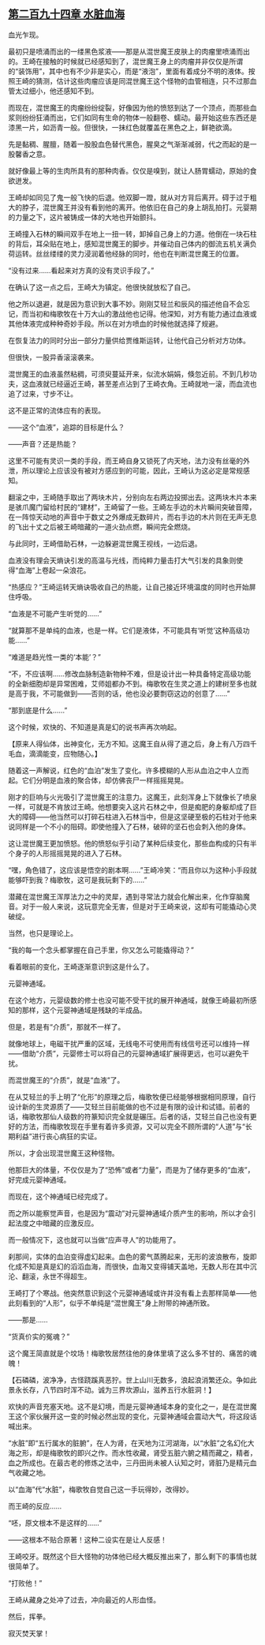 ## [第二百九十四章 水脏血海](https://www.xxbiquge.com/11_11207/9182078.html)


  血光乍现。

  最初只是喷涌而出的一缕黑色浆液——那是从混世魔王皮肤上的肉瘤里喷涌而出的。王崎在接触的时候就已经感知到了，混世魔王身上的肉瘤并非仅仅是所谓的“装饰用”，其中也有不少非是实心，而是“液泡”，里面有着成分不明的液体。按照王崎的猜测，估计这些肉瘤应该是同混世魔王这个怪物的血管相连，只不过那血管太过细小，他还感知不到。

  而现在，混世魔王的肉瘤纷纷绽裂，好像因为他的愤怒到达了一个顶点，而那些血浆则纷纷狂涌而出，它们如同有生命的物体一般翻卷、蠕动。最开始这些东西还是漆黑一片，如沥青一般。但很快，一抹红色就覆盖在黑色之上，鲜艳欲滴。

  先是黏稠、腥膻，随着一股股血色替代黑色，腥臭之气渐渐减弱，代之而起的是一股馨香之意。

  就好像最上等的生肉所具有的那种肉香。仅仅是嗅到，就让人肠胃蠕动，原始的食欲迸发。

  王崎却如同见了鬼一般飞快的后退。他双脚一蹬，就从对方背后离开。碍于过于粗大的脖子，混世魔王并没有看到他的离开。他依旧在自己的身上胡乱拍打。元婴期的力量之下，这片被铸成一体的大地也开始颤抖。

  王崎撞入石林的瞬间双手在地上一扭一转，卸掉自己身上的力道。他倒在一块石柱的背后，耳朵贴在地上，感知混世魔王的脚步。并催动自己体内的御流五机关满负荷运转。丝丝缕缕的灵力浸润着他经脉的同时，他也在判断混世魔王的位置。

  “没有过来……看起来对方真的没有灵识手段了。”

  在确认了这一点之后，王崎大为镇定。他很快就放松了自己。

  他之所以退避，就是因为意识到大事不妙。刚刚艾轻兰和辰风的描述他自不会忘记，而当初和梅歌牧在十万大山的激战他也记得。他深知，对方有能力通过血液或其他体液完成种种奇妙手段。所以在对方喷血的时候他就选择了规避。

  在恢复法力的同时分出一部分力量供给贾维斯运转，让他代自己分析对方功体。

  但很快，一股异香滚滚袭来。

  混世魔王的血液虽然粘稠，可须臾蔓延开来，似流水娟娟，倏忽近前。不到几秒功夫，这血液就已经逼近王崎，甚至差点沾到了王崎衣角。王崎就地一滚，而血流也追了过来，寸步不让。

  这不是正常的流体应有的表现。

  ——这个“血液”，追踪的目标是什么？

  ——声音？还是热能？

  这里不可能有灵识一类的手段，而王崎自身又锁死了内天地，法力没有丝毫的外泄，所以理论上应该没有被对方感应到的可能，因此，王崎认为这必定是常规感知。

  翻滚之中，王崎随手取出了两块木片，分别向左右两边投掷出去。这两块木片本来是骇爪魔门留给村民的“建材”，王崎留了一些。王崎左手边的木片瞬间突破音障，在一阵惊天动地的声音中于数丈之外爆成无数碎片，而右手边的木片则在无声无息的飞出十丈之后被王崎暗藏的一道火劲点燃，瞬间完全燃烧。

  与此同时，王崎借助石林，一边躲避混世魔王视线，一边后退。

  血液没有理会天熵诀引发的高温与光线，而纯粹力量击打大气引发的具象则使得“血海”上卷起一朵浪花。

  “热感应？”王崎运转天熵诀吸收自己的热能，让自己接近环境温度的同时也开始屏住呼吸。

  “血液是不可能产生听觉的……”

  “就算那不是单纯的血液，也是一样。它们是液体，不可能具有‘听觉’这种高级功能……”

  “难道是趋光性一类的‘本能’？”

  “不，不应该啊……修改血脉制造新物种不难，但是设计出一种具备特定高级功能的全新细胞却是异常困难，艾师姐都办不到。梅歌牧在生灵之道上的建树至多也就是高于我，不可能做到——否则的话，他也没必要剽窃这边的创意了……”

  “那到底是什么……”

  这个时候，欢快的、不知道是真是幻的说书声再次响起。

  【原来人得仙体，出神变化，无方不知。这魔王自从得了道之后，身上有八万四千毛血，滴滴能变，应物随心。】

  随着这一声解说，红色的“血泊”发生了变化。许多模糊的人形从血泊之中人立而起。它们分明是血液的聚合体，却仿佛丧尸一样摇摇晃晃。

  刚才的巨响与火光吸引了混世魔王的注意力。这魔王，此刻浑身上下就像长了喷泉一样，可就是不肯放过王崎。他想要突入这片石林之中，但是痴肥的身躯却成了巨大的障碍——他当然可以打碎石柱进入石林当中，但是这坚硬至极的石柱对于他来说同样是一个不小的阻碍。即使他撞入了石林，破碎的坚石也会刺入他的身体。

  这让混世魔王更加愤怒。他的愤怒似乎引动了某种后续变化，那些血构成的只有半个身子的人形摇摇晃晃的进入了石林。

  “嘿，角色错了，这应该是悟空的剧本啊……”王崎冷笑：“而且你以为这种小手段就能够吓到我？梅歌牧，这可是我玩剩下的……”

  潜藏在混世魔王浑厚法力之中的灵犀，遇到寻常法力就会化解出来，化作穿脑魔音。对于一般人来说，这玩意完全无害，但是对于王崎来说，这却有可能撬动心灵破绽。

  当然，也只是理论上。

  “我的每一个念头都掌握在自己手里，你又怎么可能撬得动？”

  看着眼前的变化，王崎逐渐意识到这是什么了。

  元婴神通域。

  在这个地方，元婴级数的修士也没可能不受干扰的展开神通域，就像王崎最初所感知的那样，这个元婴神通域是残缺的半成品。

  但是，若是有“介质”，那就不一样了。

  就像地球上，电磁干扰严重的区域，无线电不可使用而有线信号还可以维持一样——借助“介质”，元婴修士可以将自己的元婴神通域扩展得更远，也可以避免干扰。

  而混世魔王的“介质”，就是“血液”了。

  在从艾轻兰的手上明了“化形”的原理之后，梅歌牧便已经能够根据相同原理，自行设计新的生灵源质了——艾轻兰目前能做的也不过是有限的设计和试错。前者的话，梅歌牧那仙人级数的符篆知识完全就是碾压。后者的话，艾轻兰自己也没有更好的方法，而梅歌牧现在手里有着许多资源，又可以完全不顾所谓的“人道”与“长期利益”进行丧心病狂的实证。

  所以，才会出现混世魔王这种怪物。

  他那巨大的体量，不仅仅是为了“恐怖”或者“力量”，而是为了储存更多的“血液”，好完成元婴神通域。

  而现在，这个神通域已经完成了。

  而之所以能察觉声音，也是因为“震动”对元婴神通域介质产生的影响，所以才会引起法度之中暗藏的应激反应。

  而一般情况下，这也就可以当做“应声寻人”的功能用了。

  刹那间，实体的血泊变得虚幻起来。血色的雾气蒸腾起来，无形的波浪散布，旋即化成不知是真是幻的滔滔血海，而很快，血海又变得铺天盖地，无数人形在其中沉沦、翻滚，永世不得超生。

  王崎打了个寒战。他突然意识到这个元婴神通域或许并没有看上去那样简单——他此刻看到的“人形”，似乎不单纯是“混世魔王”身上附带的神通所致。

  ——那是……

  “货真价实的冤魂？”

  这个魔王简直就是个坟场！梅歌牧居然往他的身体里填了这么多不甘的、痛苦的魂魄！

  【石磷磷，波净净，古怪跷蹊真恶狞。世上山川无数多，浪起浪消繁还众。争如此景永长存，八节四时浑不动。诚为三界坎源山，滋养五行水脏洞！】

  欢快的声音充塞天地。这不是幻境，而是元婴神通域本身的变化之一，是在混世魔王这个家伙展开这一变的时候必然出现的变化，元婴神通域会震动大气，将这段话喊出来。

  “水脏”即“五行属水的脏腑”，在人为肾，在天地为江河湖海，以“水脏”之名幻化大海之形，却是梅歌牧的即兴之作。而水性收藏，肾受五脏六腑之精而藏之，精者，血之所成也。在最古老的修炼之法中，三丹田尚未被人认知之时，肾脏乃是精元血气收藏之地。

  以“血海”代“水脏”，梅歌牧自觉自己这一手玩得妙，改得妙。

  而王崎的反应……

  “呸，原文根本不是这样的……”

  ——这根本不贴合原著！这种二设实在是让人反感！

  王崎咬牙。既然这个巨大怪物的功体他已经大概反推出来了，那么剩下的事情也就很简单了。

  “打败他！”

  王崎从藏身之处冲了过去，冲向最近的人形血怪。

  然后，挥拳。

  寂灭焚天掌！
